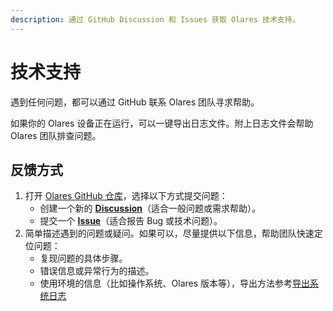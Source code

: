 ```yaml
---
description: 通过 GitHub Discussion 和 Issues 获取 Olares 技术支持。
---
```

# 技术支持

遇到任何问题，都可以通过 GitHub 联系 Olares 团队寻求帮助。

如果你的 Olares 设备正在运行，可以一键导出日志文件。附上日志文件会帮助 Olares 团队排查问题。


## 反馈方式

1. 打开 [Olares GitHub 仓库](https://github.com/beclab/Olares)，选择以下方式提交问题：
    - 创建一个新的 **[Discussion](https://github.com/beclab/Olares/discussions/new?category=q-a)**（适合一般问题或需求帮助）。
    - 提交一个 **[Issue](https://github.com/beclab/Olares/issues/new)**（适合报告 Bug 或技术问题）。
2. 简单描述遇到的问题或疑问。如果可以，尽量提供以下信息，帮助团队快速定位问题：
    - 复现问题的具体步骤。
    - 错误信息或异常行为的描述。
    - 使用环境的信息（比如操作系统、Olares 版本等），导出方法参考[导出系统日志](../olares/settings/developer.md#导出系统日志)
